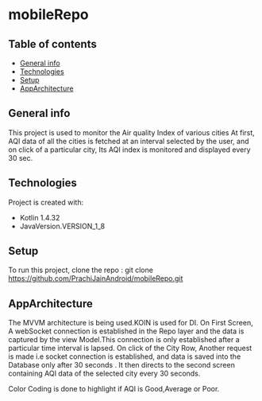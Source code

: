 # mobileRepo
## Table of contents
* [General info](#general-info)
* [Technologies](#technologies)
* [Setup](#setup)
* [AppArchitecture](#AppArchitecture)

## General info
This project is used to monitor the Air quality Index of various cities
At first, AQI data of all the cities is fetched at an interval selected by the user, and on click of a particular city, Its AQI index is monitored and displayed every 30 sec.
	
## Technologies
Project is created with:
* Kotlin 1.4.32
* JavaVersion.VERSION_1_8
	
## Setup
To run this project, clone the repo :
git clone https://github.com/PrachiJainAndroid/mobileRepo.git

## AppArchitecture
The MVVM architecture is being used.KOIN is used for DI.
On First Screen, A webSocket connection is established in the Repo layer and the data is captured by the view Model.This connection is only established after a particular time interval is lapsed.
On click of the City Row, Another request is made i.e socket connection is established, and data is saved into the Database only after 30 seconds .
It then directs to the second screen containing AQI data of the selected city every 30 seconds.

Color Coding is done to highlight if AQI is Good,Average or Poor.

